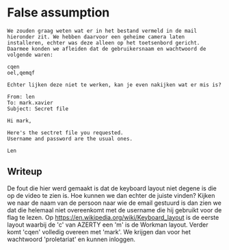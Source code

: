# False assumption

```
We zouden graag weten wat er in het bestand vermeld in de mail hieronder zit. We hebben daarvoor een geheime camera laten installeren, echter was deze alleen op het toetsenbord gericht. Daarmee konden we afleiden dat de gebruikersnaam en wachtwoord de volgende waren:

cqen
oel,qemqf

Echter lijken deze niet te werken, kan je even nakijken wat er mis is? 

From: len
To: mark.xavier
Subject: Secret file

Hi mark,

Here's the sectret file you requested.
Username and password are the usual ones.

Len
```

## Writeup

De fout die hier werd gemaakt is dat de keyboard layout niet degene is die op de video te zien is. Hoe kunnen we dan echter de juiste vinden? Kijken we naar de naam van de persoon naar wie de email gestuurd is dan zien we dat die helemaal niet overeenkomt met de username die hij gebruikt voor de flag te lezen. Op https://en.wikipedia.org/wiki/Keyboard_layout is de eerste layout waarbij de 'c' van AZERTY een 'm' is de Workman layout. Verder komt 'cqen' volledig overeen met 'mark'. We krijgen dan voor het wachtwoord 'proletariat' en kunnen inloggen.
